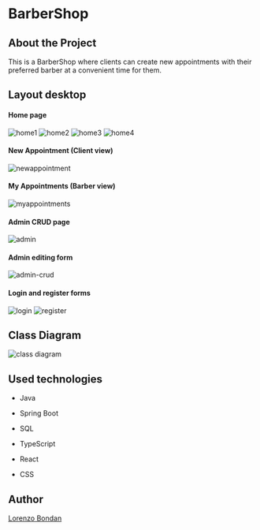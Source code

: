 # BarberShop

## About the Project

This is a BarberShop where clients can create new appointments with their preferred barber at a convenient time for them.

## Layout desktop

#### Home page
![home1](https://github.com/LorenzoBondan/BarberShop/assets/105743965/38d69b0e-acf9-4ef8-8919-a1eb66c7c9cc)
![home2](https://github.com/LorenzoBondan/BarberShop/assets/105743965/b3228855-460f-4af1-89d0-215f49ac79fb)
![home3](https://github.com/LorenzoBondan/BarberShop/assets/105743965/d31cd77b-ad40-4488-8ed1-6272d2aa2662)
![home4](https://github.com/LorenzoBondan/BarberShop/assets/105743965/997c21cc-6ba9-47e7-b985-015f0dd1117d)

#### New Appointment (Client view)
![newappointment](https://github.com/LorenzoBondan/BarberShop/assets/105743965/6cb50160-1b82-43af-a6a7-aea9bd65becb)

#### My Appointments (Barber view)
![myappointments](https://github.com/LorenzoBondan/BarberShop/assets/105743965/d3e43aff-0f34-4dd1-82b1-2be622c3a9e3)

#### Admin CRUD page
![admin](https://github.com/LorenzoBondan/BarberShop/assets/105743965/361ffcaf-dab6-49f0-b25a-04dd94feb855)

#### Admin editing form
![admin-crud](https://github.com/LorenzoBondan/BarberShop/assets/105743965/c37d2445-a79e-4815-9415-c9c8c12baebf)

#### Login and register forms
![login](https://github.com/LorenzoBondan/BarberShop/assets/105743965/09e3166c-bdbb-41e3-9c6d-81765a7e299b)
![register](https://github.com/LorenzoBondan/BarberShop/assets/105743965/d5925680-867b-496b-8fb7-f290a6acaacb)

## Class Diagram
![class diagram](https://github.com/LorenzoBondan/BarberShop/assets/105743965/05b52d3f-028c-4264-b6d3-4c3145717e4c)

## Used technologies

- Java
- Spring Boot
- SQL

- TypeScript
- React
- CSS

## Author

[Lorenzo Bondan](HTTPS://WWW.LINKEDIN.COM/IN/LORENZO-BONDAN-108B42236)
